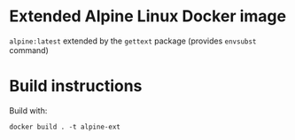 # Extended Alpine Linux Docker image

`alpine:latest` extended by the `gettext` package (provides `envsubst` command)

# Build instructions

Build with:
```
docker build . -t alpine-ext
```
